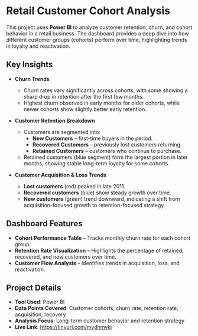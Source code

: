 # Retail Customer Cohort Analysis

This project uses **Power BI** to analyze customer retention, churn, and cohort behavior in a retail business. The dashboard provides a deep dive into how different customer groups (cohorts) perform over time, highlighting trends in loyalty and reactivation.



## Key Insights

- **Churn Trends**
  - Churn rates vary significantly across cohorts, with some showing a sharp drop in retention after the first few months.
  - Highest churn observed in early months for older cohorts, while newer cohorts show slightly better early retention.

- **Customer Retention Breakdown**
  - Customers are segmented into:
    - **New Customers** – first-time buyers in the period.
    - **Recovered Customers** – previously lost customers returning.
    - **Retained Customers** – customers who continue to purchase.
  - Retained customers (blue segment) form the largest portion in later months, showing stable long-term loyalty for some cohorts.

- **Customer Acquisition & Loss Trends**
  - **Lost customers** (red) peaked in late 2011.
  - **Recovered customers** (blue) show steady growth over time.
  - **New customers** (green) trend downward, indicating a shift from acquisition-focused growth to retention-focused strategy.



## Dashboard Features

- **Cohort Performance Table** – Tracks monthly churn rate for each cohort group.
- **Retention Rate Visualization** – Highlights the percentage of retained, recovered, and new customers over time.
- **Customer Flow Analysis** – Identifies trends in acquisition, loss, and reactivation.



## Project Details
- **Tool Used**: Power BI
- **Data Points Covered**: Customer cohorts, churn rate, retention rate, acquisition, recovery
- **Analysis Focus**: Long-term customer behavior and retention strategy
- **Live Link**: https://tinyurl.com/mvdhmvkj


